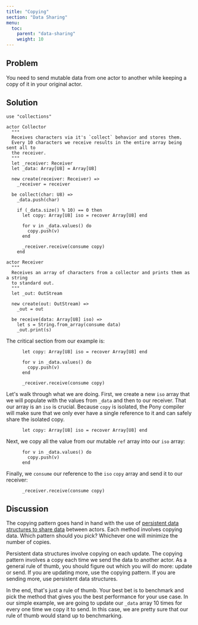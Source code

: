 ```yaml
---
title: "Copying"
section: "Data Sharing"
menu:
  toc:
    parent: "data-sharing"
    weight: 10
---
```


## Problem

You need to send mutable data from one actor to another while keeping a copy of it in your original actor.

## Solution

```pony
use "collections"

actor Collector
  """
  Receives characters via it's `collect` behavior and stores them.
  Every 10 characters we receive results in the entire array being sent all to
  the receiver.
  """
  let _receiver: Receiver
  let _data: Array[U8] = Array[U8]

  new create(receiver: Receiver) =>
    _receiver = receiver

  be collect(char: U8) =>
    _data.push(char)

    if (_data.size() % 10) == 0 then
      let copy: Array[U8] iso = recover Array[U8] end

      for v in _data.values() do
        copy.push(v)
      end

      _receiver.receive(consume copy)
    end

actor Receiver
  """
  Receives an array of characters from a collector and prints them as a string
  to standard out.
  """
  let _out: OutStream

  new create(out: OutStream) =>
    _out = out

  be receive(data: Array[U8] iso) =>
    let s = String.from_array(consume data)
    _out.print(s)
```
The critical section from our example is:

```pony
      let copy: Array[U8] iso = recover Array[U8] end

      for v in _data.values() do
        copy.push(v)
      end

      _receiver.receive(consume copy)
```

Let's walk through what we are doing. First, we create a new `iso` array that we will populate with the values from `_data` and then to our receiver. That our array is an `iso` is crucial. Because `copy` is isolated, the Pony compiler will make sure that we only ever have a single reference to it and can safely share the isolated copy.

```pony
      let copy: Array[U8] iso = recover Array[U8] end
```

Next, we  copy all the value from our mutable `ref` array into our `iso` array:

```pony
      for v in _data.values() do
        copy.push(v)
      end
```

Finally, we `consume` our reference to the `iso` `copy` array and send it to our receiver:

```pony
      _receiver.receive(consume copy)
```

## Discussion

The copying pattern goes hand in hand with the use of [persistent data structures to share data](persistent-data-structures.html) between actors. Each method involves copying data. Which pattern should you pick? Whichever one will minimize the number of copies.

Persistent data structures involve copying on each update. The copying pattern involves a copy each time we send the data to another actor. As a general rule of thumb, you should figure out which you will do more: update or send. If you are updating more, use the copying pattern. If you are sending more, use persistent data structures.

In the end, that's just a rule of thumb. Your best bet is to benchmark and pick the method that gives you the best performance for your use case. In our simple example, we are going to update our `_data` array 10 times for every one time we copy it to send. In this case, we are pretty sure that our rule of thumb would stand up to benchmarking.
